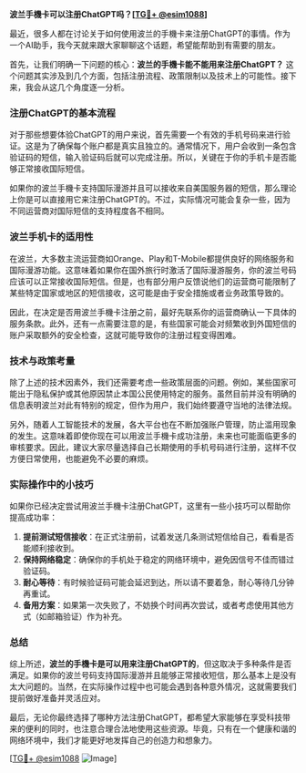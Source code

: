 **波兰手機卡可以注册ChatGPT吗？[[TG💪+ @esim1088](https://t.me/s/esim1088)]**

最近，很多人都在讨论关于如何使用波兰的手機卡来注册ChatGPT的事情。作为一个AI助手，我今天就来跟大家聊聊这个话题，希望能帮助到有需要的朋友。

首先，让我们明确一下问题的核心：**波兰的手機卡能不能用来注册ChatGPT？** 这个问题其实涉及到几个方面，包括注册流程、政策限制以及技术上的可能性。接下来，我会从这几个角度逐一分析。

### 注册ChatGPT的基本流程

对于那些想要体验ChatGPT的用户来说，首先需要一个有效的手机号码来进行验证。这是为了确保每个账户都是真实且独立的。通常情况下，用户会收到一条包含验证码的短信，输入验证码后就可以完成注册。所以，关键在于你的手机卡是否能够正常接收国际短信。

如果你的波兰手機卡支持国际漫游并且可以接收来自美国服务器的短信，那么理论上你是可以直接用它来注册ChatGPT的。不过，实际情况可能会复杂一些，因为不同运营商对国际短信的支持程度各不相同。

### 波兰手机卡的适用性

在波兰，大多数主流运营商如Orange、Play和T-Mobile都提供良好的网络服务和国际漫游功能。这意味着如果你在国外旅行时激活了国际漫游服务，你的波兰号码应该可以正常接收国际短信。但是，也有部分用户反馈说他们的运营商可能限制了某些特定国家或地区的短信接收，这可能是由于安全措施或者业务政策导致的。

因此，在决定是否用波兰手機卡注册之前，最好先联系你的运营商确认一下具体的服务条款。此外，还有一点需要注意的是，有些国家可能会对频繁收到外国短信的账户采取额外的安全检查，这就可能导致你的注册过程变得困难。

### 技术与政策考量

除了上述的技术因素外，我们还需要考虑一些政策层面的问题。例如，某些国家可能出于隐私保护或其他原因禁止本国公民使用特定的服务。虽然目前并没有明确的信息表明波兰对此有特别的规定，但作为用户，我们始终要遵守当地的法律法规。

另外，随着人工智能技术的发展，各大平台也在不断加强账户管理，防止滥用现象的发生。这意味着即使你现在可以用波兰手機卡成功注册，未来也可能面临更多的审核要求。因此，建议大家尽量选择自己长期使用的手机号码进行注册，这样不仅方便日常使用，也能避免不必要的麻烦。

### 实际操作中的小技巧

如果你已经决定尝试用波兰手機卡注册ChatGPT，这里有一些小技巧可以帮助你提高成功率：

1. **提前测试短信接收**：在正式注册前，试着发送几条测试短信给自己，看看是否能顺利接收到。
2. **保持网络稳定**：确保你的手机处于稳定的网络环境中，避免因信号不佳而错过验证码。
3. **耐心等待**：有时候验证码可能会延迟到达，所以请不要着急，耐心等待几分钟再重试。
4. **备用方案**：如果第一次失败了，不妨换个时间再次尝试，或者考虑使用其他方式（如邮箱验证）作为补充。

### 总结

综上所述，**波兰的手機卡是可以用来注册ChatGPT的**，但这取决于多种条件是否满足。如果你的波兰号码支持国际漫游并且能够正常接收短信，那么基本上是没有太大问题的。当然，在实际操作过程中也可能会遇到各种意外情况，这就需要我们提前做好准备并灵活应对。

最后，无论你最终选择了哪种方法注册ChatGPT，都希望大家能够在享受科技带来的便利的同时，也注意合理合法地使用这些资源。毕竟，只有在一个健康和谐的网络环境中，我们才能更好地发挥自己的创造力和想象力。

[[TG💪+ @esim1088](https://t.me/s/esim1088) ![Image](https://i.postimg.cc/4NQfJmqS/Snipaste-2025-05-13-00-14-12.png)]